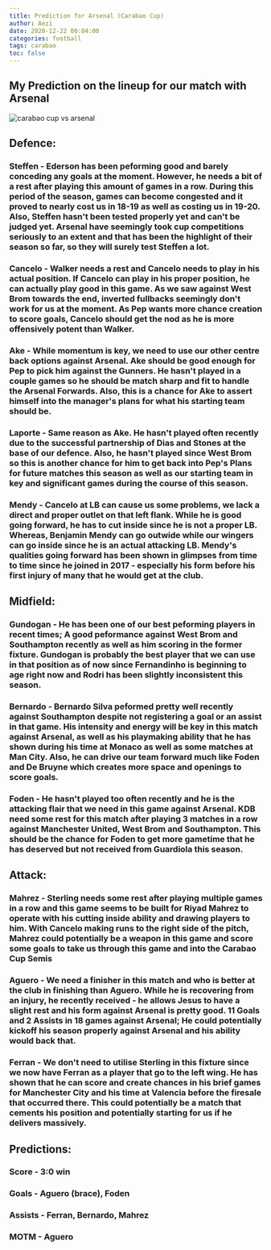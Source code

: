 ```yaml
---
title: Prediction for Arsenal (Carabao Cup)
author: Aezi
date: 2020-12-22 00:04:00
categories: football
tags: carabao
toc: false
---
```


## My Prediction on the lineup for our match with Arsenal

![carabao cup vs arsenal](https://u.cubeupload.com/hyperaezi/arsenal.png)

## Defence:

### Steffen - Ederson has been peforming good and barely conceding any goals at the moment. However, he needs a bit of a rest after playing this amount of games in a row. During this period of the season, games can become congested and it proved to nearly cost us in 18-19 as well as costing us in 19-20. Also, Steffen hasn't been tested properly yet and can't be judged yet. Arsenal have seemingly took cup competitions seriously to an extent and that has been the highlight of their season so far, so they will surely test Steffen a lot.

### Cancelo - Walker needs a rest and Cancelo needs to play in his actual position. If Cancelo can play in his proper position, he can actually play good in this game. As we saw against West Brom towards the end, inverted fullbacks seemingly don't work for us at the moment. As Pep wants more chance creation to score goals, Cancelo should get the nod as he is more offensively potent than Walker.

### Ake - While momentum is key, we need to use our other centre back options against Arsenal. Ake should be good enough for Pep to pick him against the Gunners. He hasn't played in a couple games so he should be match sharp and fit to handle the Arsenal Forwards. Also, this is a chance for Ake to assert himself into the manager's plans for what his starting team should be.

### Laporte - Same reason as Ake. He hasn't played often recently due to the successful partnership of Dias and Stones at the base of our defence. Also, he hasn't played since West Brom so this is another chance for him to get back into Pep's Plans for future matches this season as well as our starting team in key and significant games during the course of this season.

### Mendy - Cancelo at LB can cause us some problems, we lack a direct and proper outlet on that left flank. While he is good going forward, he has to cut inside since he is not a proper LB. Whereas, Benjamin Mendy can go outwide while our wingers can go inside since he is an actual attacking LB. Mendy's qualities going forward has been shown in glimpses from time to time since he joined in 2017 - especially his form before his first injury of many that he would get at the club.

## Midfield:

### Gundogan - He has been one of our best peforming players in recent times; A good peformance against West Brom and Southampton recently as well as him scoring in the former fixture. Gundogan is probably the best player that we can use in that position as of now since Fernandinho is beginning to age right now and Rodri has been slightly inconsistent this season.

### Bernardo - Bernardo Silva peformed pretty well recently against Southampton despite not registering a goal or an assist in that game. His intensity and energy will be key in this match against Arsenal, as well as his playmaking ability that he has shown during his time at Monaco as well as some matches at Man City. Also, he can drive our team forward much like Foden and De Bruyne which creates more space and openings to score goals.

### Foden - He hasn't played too often recently and he is the attacking flair that we need in this game against Arsenal. KDB need some rest for this match after playing 3 matches in a row against Manchester United, West Brom and Southampton. This should be the chance for Foden to get more gametime that he has deserved but not received from Guardiola this season.

## Attack:

### Mahrez - Sterling needs some rest after playing multiple games in a row and this game seems to be built for Riyad Mahrez to operate with his cutting inside ability and drawing players to him. With Cancelo making runs to the right side of the pitch, Mahrez could potentially be a weapon in this game and score some goals to take us through this game and into the Carabao Cup Semis

### Aguero - We need a finisher in this match and who is better at the club in finishing than Aguero. While he is recovering from an injury, he recently received - he allows Jesus to have a slight rest and his form against Arsenal is pretty good. 11 Goals and 2 Assists in 18 games against Arsenal; He could potentially kickoff his season properly against Arsenal and his ability would back that.

### Ferran - We don't need to utilise Sterling in this fixture since we now have Ferran as a player that go to the left wing. He has shown that he can score and create chances in his brief games for Manchester City and his time at Valencia before the firesale that occurred there. This could potentially be a match that cements his position and potentially starting for us if he delivers massively.

## Predictions:

### Score - 3:0 win
### Goals - Aguero (brace), Foden
### Assists - Ferran, Bernardo, Mahrez
### MOTM - Aguero
